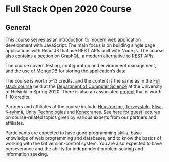 # Full Stack Open 2020 Course

## General

This course serves as an introduction to modern web application development with JavaScript. The main focus is on building single page applications with ReactJS that use REST APIs built with Node.js. The course also contains a section on GraphQL, a modern alternative to REST APIs.

The course covers testing, configuration and environment management, and the use of MongoDB for storing the application’s data.

The course is worth 5-13 credits, and the content is the same as in the  [Full stack course](https://fullstackopen.com/en/)  held at the  [Department of Computer Science](https://www.helsinki.fi/en/computer-science)  at the University of Helsinki in Spring 2020. There is also an associated  [project](https://fullstackopen.com/en/part0/general_info)  that is worth 1-10 credits.

Partners and affiliates of the course include  [Houston Inc](https://www.houston-inc.com/),  [Terveystalo](https://www.terveystalo.com/fi/Yritystietoa/Terveystalo-tyontantajana/Digital-Health/),  [Elisa](https://elisa.fi/),  [K-ryhmä](https://www.kesko.fi/),  [Unity Technologies](https://www.instagram.com/unitytechnologies/?hl=en)  and  [Konecranes](https://careers.konecranes.com/Konecranes/). See  [here for guest lectures](https://www.youtube.com/watch?v=BZexOyQZMMc&list=PLumQiZ25uijis31zaRL7rhzLalSwLqUtm)  on course-related topics given by various experts from our partners and affiliates.

Participants are expected to have good programming skills, basic knowledge of web programming and databases, and to know the basics of working with the Git version-control system. You are also expected to have perseverance and the ability for independent problem solving and information seeking.

